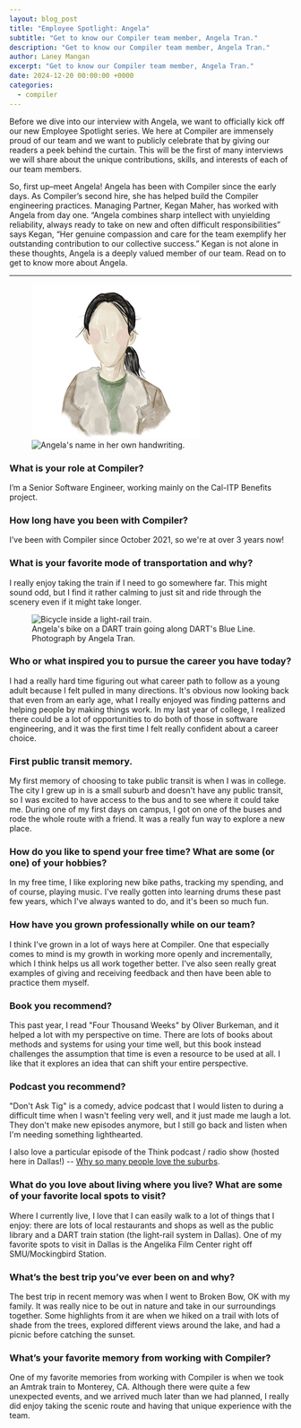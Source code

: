 ```yaml
---
layout: blog_post
title: "Employee Spotlight: Angela"
subtitle: "Get to know our Compiler team member, Angela Tran."
description: "Get to know our Compiler team member, Angela Tran."
author: Laney Mangan
excerpt: "Get to know our Compiler team member, Angela Tran."
date: 2024-12-20 00:00:00 +0000
categories:
  - compiler
---
```


Before we dive into our interview with Angela, we want to officially kick off our new Employee Spotlight series. We here at Compiler are immensely proud of our team and we want to publicly celebrate that by giving our readers a peek behind the curtain. This will be the first of many interviews we will share about the unique contributions, skills, and interests of each of our team members.

So, first up–meet Angela! Angela has been with Compiler since the early days. As Compiler’s second hire, she has helped build the Compiler engineering practices. Managing Partner, Kegan Maher, has worked with Angela from day one. “Angela combines sharp intellect with unyielding reliability, always ready to take on new and often difficult responsibilities” says Kegan, “Her genuine compassion and care for the team exemplify her outstanding contribution to our collective success.” Kegan is not alone in these thoughts, Angela is a deeply valued member of our team. Read on to get to know more about Angela.

---

<figure>
    <img src="/assets/team_members/angela-tran.png" alt="Watercolor illustration of Angela Tran." />
    <img src="/assets/blog/angela-handwriting.jpg" alt="Angela's name in her own handwriting." width="350" />
</figure>

### What is your role at Compiler?

I’m a Senior Software Engineer, working mainly on the Cal-ITP Benefits project.

### How long have you been with Compiler?

I’ve been with Compiler since October 2021, so we're at over 3 years now!

### What is your favorite mode of transportation and why?

I really enjoy taking the train if I need to go somewhere far. This might sound odd, but I find it rather calming to just sit and ride through the scenery even if it might take longer.

<figure>
  <img src="/assets/blog/2024/2024-12-bike-on-dart-train.jpg" alt="Bicycle inside a light-rail train.">
  <figcaption>Angela's bike on a DART train going along DART's Blue Line. Photograph by Angela Tran.</figcaption>
</figure>

### Who or what inspired you to pursue the career you have today?

I had a really hard time figuring out what career path to follow as a young adult because I felt pulled in many directions. It's obvious now looking back that even from an early age, what I really enjoyed was finding patterns and helping people by making things work. In my last year of college, I realized there could be a lot of opportunities to do both of those in software engineering, and it was the first time I felt really confident about a career choice.

### First public transit memory.

My first memory of choosing to take public transit is when I was in college. The city I grew up in is a small suburb and doesn't have any public transit, so I was excited to have access to the bus and to see where it could take me. During one of my first days on campus, I got on one of the buses and rode the whole route with a friend. It was a really fun way to explore a new place.

### How do you like to spend your free time? What are some (or one) of your hobbies?

In my free time, I like exploring new bike paths, tracking my spending, and of course, playing music. I've really gotten into learning drums these past few years, which I've always wanted to do, and it's been so much fun.

### How have you grown professionally while on our team?

I think I've grown in a lot of ways here at Compiler. One that especially comes to mind is my growth in working more openly and incrementally, which I think helps us all work together better. I've also seen really great examples of giving and receiving feedback and then have been able to practice them myself.

### Book you recommend?

This past year, I read "Four Thousand Weeks" by Oliver Burkeman, and it helped a lot with my perspective on time. There are lots of books about methods and systems for using your time well, but this book instead challenges the assumption that time is even a resource to be used at all. I like that it explores an idea that can shift your entire perspective.

### Podcast you recommend?

"Don't Ask Tig" is a comedy, advice podcast that I would listen to during a difficult time when I wasn't feeling very well, and it just made me laugh a lot. They don't make new episodes anymore, but I still go back and listen when I'm needing something lighthearted.

I also love a particular episode of the Think podcast / radio show (hosted here in Dallas!) -- [Why so many people love the suburbs](https://think.kera.org/2024/05/09/why-so-many-people-love-the-suburbs/).

### What do you love about living where you live? What are some of your favorite local spots to visit?

Where I currently live, I love that I can easily walk to a lot of things that I enjoy: there are lots of local restaurants and shops as well as the public library and a DART train station (the light-rail system in Dallas). One of my favorite spots to visit in Dallas is the Angelika Film Center right off SMU/Mockingbird Station.

### What’s the best trip you’ve ever been on and why?

The best trip in recent memory was when I went to Broken Bow, OK with my family. It was really nice to be out in nature and take in our surroundings together. Some highlights from it are when we hiked on a trail with lots of shade from the trees, explored different views around the lake, and had a picnic before catching the sunset.

### What’s your favorite memory from working with Compiler?

One of my favorite memories from working with Compiler is when we took an Amtrak train to Monterey, CA. Although there were quite a few unexpected events, and we arrived much later than we had planned, I really did enjoy taking the scenic route and having that unique experience with the team.
